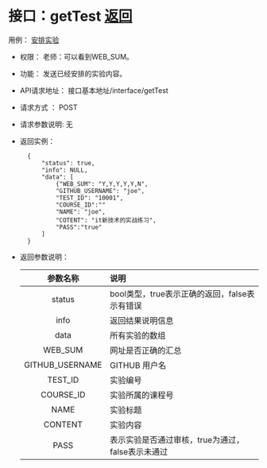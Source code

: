 ﻿
# 接口：getTest  [返回](../README.md)
用例： [安排实验](../use_case/set_work.md)

- 权限：
    老师：可以看到WEB_SUM。

- 功能：
    发送已经安排的实验内容。

- API请求地址：
   接口基本地址/interface/getTest

- 请求方式 ：
    POST

- 请求参数说明:
    无

- 返回实例：

        {
            "status": true,
            "info": NULL,
            "data": [
                {"WEB_SUM": "Y,Y,Y,Y,Y,N",
                "GITHUB_USERNAME": "joe",
                "TEST_ID": "10001",
                "COURSE_ID":""
                "NAME": "joe",
                "COTENT": "it新技术的实战练习",
                "PASS":"true"
            ]
        }

- 返回参数说明：

  |参数名称|说明|
  |:---------:|:--------------------------------------------------------|
  |status|bool类型，true表示正确的返回，false表示有错误|
  |info|返回结果说明信息|
  |data|所有实验的数组|
  |WEB_SUM|网址是否正确的汇总|
  |GITHUB_USERNAME|GITHUB 用户名|
  |TEST_ID|实验编号|
  |COURSE_ID|实验所属的课程号|
  |NAME|实验标题|
  |CONTENT|实验内容|
  |PASS|表示实验是否通过审核，true为通过，false表示未通过|